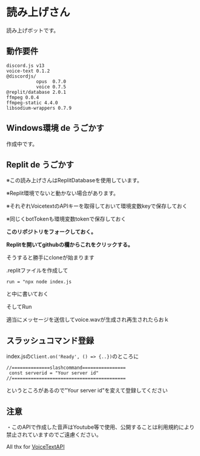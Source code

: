 # 読み上げさん
読み上げボットです。

## 動作要件
```
discord.js v13
voice-text 0.1.2
@discordjs/
           opus  0.7.0
           voice 0.7.5
@replit/database 2.0.1
ffmpeg 0.0.4
ffmpeg-static 4.4.0
libsodium-wrappers 0.7.9
```
## Windows環境 de うごかす
作成中です。
## Replit de うごかす
※この読み上げさんはReplitDatabaseを使用しています。

※Replit環境でないと動かない場合があります。

※それぞれVoicetextのAPIキーを取得しておいて環境変数keyで保存しておく

※同じくbotTokenも環境変数tokenで保存しておく

**このリポジトリをフォークしておく。**

**Replitを開いてgithubの欄からこれをクリックする。**

そうすると勝手にcloneが始まります

.replitファイルを作成して
```
run = "npx node index.js
```
と中に書いておく

そしてRun

適当にメッセージを送信してvoice.wavが生成され再生されたらおｋ

## スラッシュコマンド登録
index.jsの`Client.on('Ready', () => {..})`のところに
```
//==============slashcommand================
 const serverid = "Your server id"
//==========================================
```

というところがあるので"Your server id"を変えて登録してください

## 注意
・このAPIで作成した音声はYoutube等で使用、公開することは利用規約により禁止されていますのでご遠慮ください。

All thx for [VoiceTextAPI](https://cloud.voicetext.jp/webapi)





